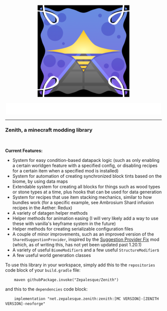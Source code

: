 <p align="center">
<img src="https://github.com/Zepalesque/Zenith/blob/1.20.4/src/main/resources/zenith.png" width="300">
</p>

<p align="center">
<img src="https://github.com/Zepalesque/Zenith/blob/1.20.4/assets/zenith_title.png" width="500">
</p>

---


### Zenith, a minecraft modding library

<br>

**Current Features:**

- System for easy condition-based datapack logic (such as only enabling a certain worldgen feature with a specified config, or disabling recipes for a certain item when a specified mod is installed)
- System for automation of creating synchronized block tints based on the biome, by using data maps
- Extendable system for creating all blocks for things such as wood types or stone types at a time, plus hooks that can be used for data generation
- System for recipes that use item stacking mechanics, similar to how bundles work (for a specific example, see Ambrosium Shard infusion recipes in the Aether: Redux)
- A variety of datagen helper methods
- Helper methods for animation easing (I will very likely add a way to use these with vanilla's keyframe system in the future)
- Helper methods for creating serializable configuration files
- A couple of minor improvements, such as an improved version of the `SharedSuggestionProvider`, inspired by the [Suggestion Provider Fix](https://www.curseforge.com/minecraft/mc-mods/suggestion-provider-fix) mod (which, as of writing this, has not yet been updated past 1.20.1)
- A variety of useful `BiomeModifier`s and a few useful `StructureModifier`s
- A few useful world generation classes


To use this library in your workspace, simply add this to the `repositories` code block of your `build.gradle` file:
```
    maven githubPackage.invoke("Zepalesque/Zenith")
```

and this to the `dependencies` code block:
```
    implementation "net.zepalesque.zenith:zenith:[MC VERSION]-[ZENITH VERSION]-neoforge"
```
